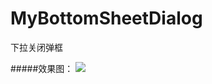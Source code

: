 # MyBottomSheetDialog
下拉关闭弹框

#####效果图：
![](https://upload-images.jianshu.io/upload_images/8669504-7640d8928d3ca318.gif?imageMogr2/auto-orient/strip)
